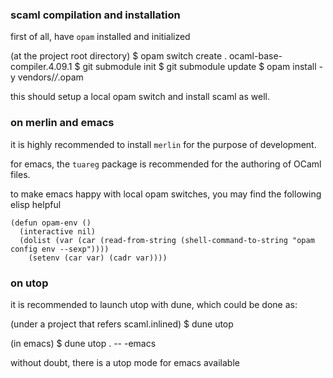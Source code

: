 ### scaml compilation and installation

first of all, have `opam` installed and initialized

(at the project root directory)
$ opam switch create . ocaml-base-compiler.4.09.1
$ git submodule init
$ git submodule update
$ opam install -y vendors/*/*.opam

this should setup a local opam switch and install scaml as well.

### on merlin and emacs

it is highly recommended to install `merlin` for the purpose of
development.

for emacs, the `tuareg` package is recommended for the authoring of
OCaml files.

to make emacs happy with local opam switches, you may find the
following elisp helpful

```elisp
(defun opam-env ()
  (interactive nil)
  (dolist (var (car (read-from-string (shell-command-to-string "opam config env --sexp"))))
    (setenv (car var) (cadr var))))
```

### on utop

it is recommended to launch utop with dune, which could be done as:

(under a project that refers scaml.inlined)
$ dune utop

(in emacs)
$ dune utop . -- -emacs

without doubt, there is a utop mode for emacs available
